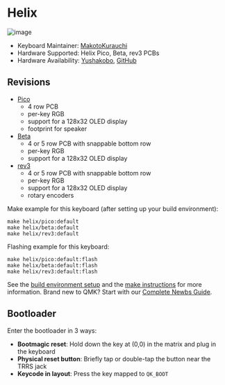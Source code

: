 # Helix

![image](https://i.imgur.com/11o4MRV.jpeg)

* Keyboard Maintainer: [MakotoKurauchi](https://github.com/MakotoKurauchi)
* Hardware Supported: Helix Pico, Beta, rev3 PCBs
* Hardware Availability: [Yushakobo](https://shop.yushakobo.jp), [GitHub](https://github.com/MakotoKurauchi/helix)

## Revisions
- [Pico](https://shop.yushakobo.jp/products/helixpico-pcb)
    - 4 row PCB
    - per-key RGB
    - support for a 128x32 OLED display
    - footprint for speaker
- [Beta](https://shop.yushakobo.jp/products/oss_pcb?variant=39452554231969)
    - 4 or 5 row PCB with snappable bottom row
    - per-key RGB
    - support for a 128x32 OLED display
- [rev3](https://shop.yushakobo.jp/products/2143)
    - 4 or 5 row PCB with snappable bottom row
    - per-key RGB
    - support for a 128x32 OLED display
    - rotary encoders

Make example for this keyboard (after setting up your build environment):

    make helix/pico:default
    make helix/beta:default
    make helix/rev3:default

Flashing example for this keyboard:

    make helix/pico:default:flash
    make helix/beta:default:flash
    make helix/rev3:default:flash

See the [build environment setup](https://docs.qmk.fm/#/getting_started_build_tools) and the [make instructions](https://docs.qmk.fm/#/getting_started_make_guide) for more information. Brand new to QMK? Start with our [Complete Newbs Guide](https://docs.qmk.fm/#/newbs).

## Bootloader

Enter the bootloader in 3 ways:

* **Bootmagic reset**: Hold down the key at (0,0) in the matrix and plug in the keyboard
* **Physical reset button**: Briefly tap or double-tap the button near the TRRS jack
* **Keycode in layout**: Press the key mapped to `QK_BOOT`
